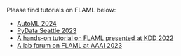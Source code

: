 Please find tutorials on FLAML below:

- [AutoML 2024](flaml-tutorial-automl-24.md)
- [PyData Seattle 2023](flaml-tutorial-pydata-23.md)
- [A hands-on tutorial on FLAML presented at KDD 2022](flaml-tutorial-kdd-22.md)
- [A lab forum on FLAML at AAAI 2023](flaml-tutorial-aaai-23.md)
